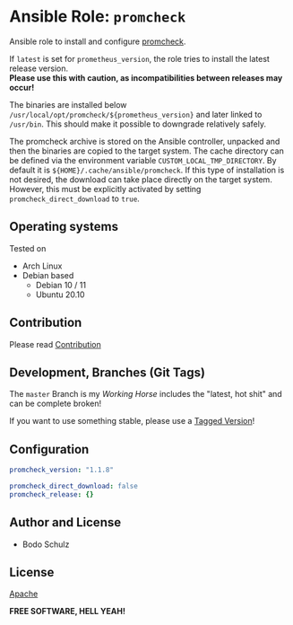 
# Ansible Role:  `promcheck`

Ansible role to install and configure [promcheck](https://github.com/cbrgm/promcheck).


If `latest` is set for `prometheus_version`, the role tries to install the latest release version.  
**Please use this with caution, as incompatibilities between releases may occur!**

The binaries are installed below `/usr/local/opt/promcheck/${prometheus_version}` and later linked to `/usr/bin`. 
This should make it possible to downgrade relatively safely.

The promcheck archive is stored on the Ansible controller, unpacked and then the binaries are copied to the target system.
The cache directory can be defined via the environment variable `CUSTOM_LOCAL_TMP_DIRECTORY`. 
By default it is `${HOME}/.cache/ansible/promcheck`.
If this type of installation is not desired, the download can take place directly on the target system. 
However, this must be explicitly activated by setting `promcheck_direct_download` to `true`.

## Operating systems

Tested on

* Arch Linux
* Debian based
    - Debian 10 / 11
    - Ubuntu 20.10

## Contribution

Please read [Contribution](CONTRIBUTING.md)

## Development,  Branches (Git Tags)

The `master` Branch is my *Working Horse* includes the "latest, hot shit" and can be complete broken!

If you want to use something stable, please use a [Tagged Version](https://github.com/bodsch/ansible-promcheck/tags)!

## Configuration

```yaml
promcheck_version: "1.1.8"

promcheck_direct_download: false
promcheck_release: {}
```

## Author and License

- Bodo Schulz

## License

[Apache](LICENSE)

**FREE SOFTWARE, HELL YEAH!**
